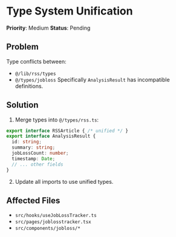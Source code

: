 # Type System Unification

**Priority**: Medium
**Status**: Pending

## Problem
Type conflicts between:
- `@/lib/rss/types`
- `@/types/jobloss`
Specifically `AnalysisResult` has incompatible definitions.

## Solution
1. Merge types into `@/types/rss.ts`:
```typescript
export interface RSSArticle { /* unified */ }
export interface AnalysisResult {
  id: string;
  summary: string;
  jobLossCount: number;
  timestamp: Date;
  // ... other fields
}
```
2. Update all imports to use unified types.

## Affected Files
- `src/hooks/useJobLossTracker.ts`
- `src/pages/joblosstracker.tsx`
- `src/components/jobloss/*`
